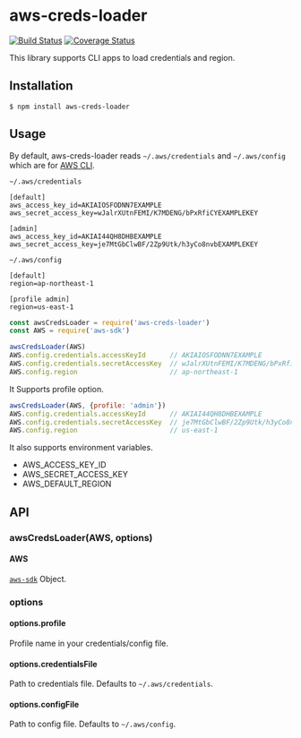 # aws-creds-loader
[![Build Status](https://travis-ci.org/takehilo/aws-creds-loader.svg?branch=master)](https://travis-ci.org/takehilo/aws-creds-loader)
[![Coverage Status](https://coveralls.io/repos/github/takehilo/aws-creds-loader/badge.svg?branch=add-coveralls-script)](https://coveralls.io/github/takehilo/aws-creds-loader?branch=add-coveralls-script)

This library supports CLI apps to load credentials and region.

## Installation
```
$ npm install aws-creds-loader
```

## Usage
By default, aws-creds-loader reads `~/.aws/credentials` and `~/.aws/config` which are for [AWS CLI](http://docs.aws.amazon.com/cli/latest/userguide/cli-config-files.html).

`~/.aws/credentials`

```
[default]
aws_access_key_id=AKIAIOSFODNN7EXAMPLE
aws_secret_access_key=wJalrXUtnFEMI/K7MDENG/bPxRfiCYEXAMPLEKEY

[admin]
aws_access_key_id=AKIAI44QH8DHBEXAMPLE
aws_secret_access_key=je7MtGbClwBF/2Zp9Utk/h3yCo8nvbEXAMPLEKEY
```

`~/.aws/config`

```
[default]
region=ap-northeast-1

[profile admin]
region=us-east-1
```

```js
const awsCredsLoader = require('aws-creds-loader')
const AWS = require('aws-sdk')

awsCredsLoader(AWS)
AWS.config.credentials.accessKeyId      // AKIAIOSFODNN7EXAMPLE
AWS.config.credentials.secretAccessKey  // wJalrXUtnFEMI/K7MDENG/bPxRfiCYEXAMPLEKEY
AWS.config.region                       // ap-northeast-1
```

It Supports profile option.

```js
awsCredsLoader(AWS, {profile: 'admin'})
AWS.config.credentials.accessKeyId      // AKIAI44QH8DHBEXAMPLE
AWS.config.credentials.secretAccessKey  // je7MtGbClwBF/2Zp9Utk/h3yCo8nvbEXAMPLEKEY
AWS.config.region                       // us-east-1
```

It also supports environment variables.

- AWS_ACCESS_KEY_ID
- AWS_SECRET_ACCESS_KEY
- AWS_DEFAULT_REGION

## API
### awsCredsLoader(AWS, options)
#### AWS
[`aws-sdk`](https://www.npmjs.com/package/aws-sdk) Object.

### options
#### options.profile
Profile name in your credentials/config file.

#### options.credentialsFile
Path to credentials file.
Defaults to `~/.aws/credentials`.

#### options.configFile
Path to config file.
Defaults to `~/.aws/config`.
